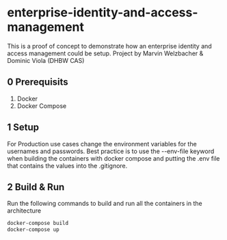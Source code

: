 # enterprise-identity-and-access-management
This is a proof of concept to demonstrate how an enterprise identity and access management could be setup. Project by Marvin Welzbacher &amp; Dominic Viola (DHBW CAS)

## 0 Prerequisits
1. Docker
1. Docker Compose

## 1 Setup
For Production use cases change the environment variables for the usernames and passwords.
Best practice is to use the --env-file keyword when building the containers with docker compose and putting the .env file that contains the values into the .gitignore.

## 2 Build & Run
Run the following commands to build and run all the containers in the architecture

```bash
docker-compose build
docker-compose up
```

